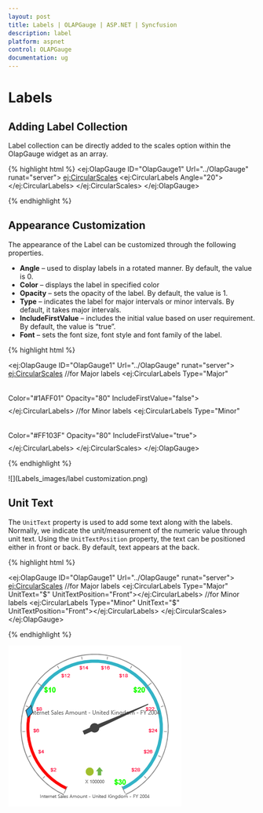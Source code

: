 ```yaml
---
layout: post
title: Labels | OLAPGauge | ASP.NET | Syncfusion
description: label
platform: aspnet
control: OLAPGauge
documentation: ug
---
```


# Labels

## Adding Label Collection

Label collection can be directly added to the scales option within the OlapGauge widget as an array.

{% highlight html %}
<ej:OlapGauge ID="OlapGauge1" Url="../OlapGauge" runat="server">
    <Scales>
        <ej:CircularScales>
            <LabelCollection>
                <ej:CircularLabels Angle="20"></ej:CircularLabels>
            </LabelCollection>
        </ej:CircularScales>
    </Scales>
</ej:OlapGauge>

{% endhighlight %}

## Appearance Customization

The appearance of the Label can be customized through the following properties.

* **Angle** – used to display labels in a rotated manner.  By default, the value is 0.
* **Color** – displays the label in specified color
* **Opacity** – sets the opacity of the label. By default, the value is 1.
* **Type** – indicates the label for major intervals or minor intervals.  By default, it takes major intervals.
* **IncludeFirstValue** – includes the initial value based on user requirement.  By default, the value is “true”.
* **Font** – sets the font size, font style and font family of the label.

{% highlight html %}

<ej:OlapGauge ID="OlapGauge1" Url="../OlapGauge" runat="server">
    <Scales>
        <ej:CircularScales>
            <LabelCollection>
                //for Major labels
                <ej:CircularLabels Type="Major" Color="#1AFF01" Opacity="80" IncludeFirstValue="false">
                    <Font FontFamily="Arial" FontStyle="Bold" Size="15px"></Font>
                </ej:CircularLabels>
                //for Minor labels
                <ej:CircularLabels Type="Minor" Color="#FF103F" Opacity="80" IncludeFirstValue="true">
                    <Font FontFamily="Arial" FontStyle="Normal" Size="10px"></Font>
                </ej:CircularLabels>
            </LabelCollection>
        </ej:CircularScales>
    </Scales>
</ej:OlapGauge>

{% endhighlight %}

![](Labels_images/label customization.png) 

## Unit Text

The `UnitText` property is used to add some text along with the labels. Normally, we indicate the unit/measurement of the numeric value through unit text. Using the `UnitTextPosition` property, the text can be positioned either in front or back.  By default, text appears at the back.

{% highlight html %}

<ej:OlapGauge ID="OlapGauge1" Url="../OlapGauge" runat="server">
    <Scales>
        <ej:CircularScales>
            <LabelCollection>
                //for Major labels
                <ej:CircularLabels Type="Major" UnitText="$" UnitTextPosition="Front"></ej:CircularLabels>
                //for Minor labels
                <ej:CircularLabels Type="Minor" UnitText="$" UnitTextPosition="Front"></ej:CircularLabels>
            </LabelCollection>
        </ej:CircularScales>
    </Scales>
</ej:OlapGauge>

{% endhighlight %}

![](Labels_images/unittext.png) 
